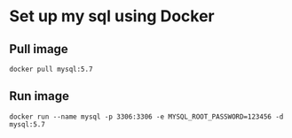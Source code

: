 # Set up my sql using Docker

## Pull image
```
docker pull mysql:5.7
```
## Run image
```
docker run --name mysql -p 3306:3306 -e MYSQL_ROOT_PASSWORD=123456 -d mysql:5.7
```